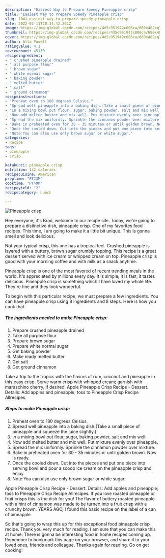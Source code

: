 ```yaml
---
description: "Easiest Way to Prepare Speedy Pineapple crisp"
title: "Easiest Way to Prepare Speedy Pineapple crisp"
slug: 1041-easiest-way-to-prepare-speedy-pineapple-crisp
date: 2022-02-11T20:14:42.261Z
image: https://img-global.cpcdn.com/recipes/4d5c951942c006ca/680x482cq70/pineapple-crisp-recipe-main-photo.jpg
thumbnail: https://img-global.cpcdn.com/recipes/4d5c951942c006ca/680x482cq70/pineapple-crisp-recipe-main-photo.jpg
cover: https://img-global.cpcdn.com/recipes/4d5c951942c006ca/680x482cq70/pineapple-crisp-recipe-main-photo.jpg
author: Alta Powell
ratingvalue: 4.1
reviewcount: 45130
recipeingredient:
- " crushed pineapple drained"
- " all purpose flour"
- " brown sugar"
- " white normal sugar"
- " baking powder"
- " melted butter"
- " salt"
- " ground cinnamon"
recipeinstructions:
- "Preheat oven to 180 degrees Celsius."
- "Spread well pineapple into a baking dish.(Take a small piece of pineapple and squeeze the juice slightly.)"
- "In a mixing bowl put flour, sugar, baking powder, salt and mix well."
- "Now add melted butter and mix well. Put mixture evenly over pineapple."
- "Spread the mix uniformly. Sprinkle the cinnamon powder over mixture."
- "Bake in preheated oven for 30 - 35 minutes or until golden brown. Now is ready."
- "Once the cooled down. Cut into the pieces and put one piece into serving bowl and pour a scoop ice cream on the pineapple crisp and enjoy."
- "Note:You can also use only brown sugar or white sugar."
categories:
- Recipe
tags:
- pineapple
- crisp

katakunci: pineapple crisp 
nutrition: 132 calories
recipecuisine: American
preptime: "PT23M"
cooktime: "PT49M"
recipeyield: "2"
recipecategory: Lunch

---
```



![Pineapple crisp](https://img-global.cpcdn.com/recipes/4d5c951942c006ca/680x482cq70/pineapple-crisp-recipe-main-photo.jpg)

Hey everyone, it's Brad, welcome to our recipe site. Today, we're going to prepare a distinctive dish, pineapple crisp. One of my favorites food recipes. This time, I am going to make it a little bit unique. This is gonna smell and look delicious.

Not your typical crisp, this one has a tropical feel. Crushed pineapple is layered with a buttery, brown sugar crumbly topping. This recipe is a great dessert served with ice cream or whipped cream on top. Pineapple crisp is good with your morning coffee and with milk as a snack anytime.

Pineapple crisp is one of the most favored of recent trending meals in the world. It's appreciated by millions every day. It is simple, it is fast, it tastes delicious. Pineapple crisp is something which I have loved my whole life. They're fine and they look wonderful.


To begin with this particular recipe, we must prepare a few ingredients. You can have pineapple crisp using 8 ingredients and 8 steps. Here is how you cook that.

<!--inarticleads1-->

##### The ingredients needed to make Pineapple crisp:

1. Prepare  crushed pineapple drained
1. Take  all purpose flour
1. Prepare  brown sugar
1. Prepare  white normal sugar
1. Get  baking powder
1. Make ready  melted butter
1. Get  salt
1. Get  ground cinnamon


Take a trip to the tropics with the flavors of rum, coconut and pineapple in this easy crisp. Serve warm crisp with whipped cream; garnish with maraschino cherry, if desired. Apple Pineapple Crisp Recipe - Dessert. Details: Add apples and pineapple; toss to Pineapple Crisp Recipe Allrecipes. 

<!--inarticleads2-->

##### Steps to make Pineapple crisp:

1. Preheat oven to 180 degrees Celsius.
1. Spread well pineapple into a baking dish.(Take a small piece of pineapple and squeeze the juice slightly.)
1. In a mixing bowl put flour, sugar, baking powder, salt and mix well.
1. Now add melted butter and mix well. Put mixture evenly over pineapple.
1. Spread the mix uniformly. Sprinkle the cinnamon powder over mixture.
1. Bake in preheated oven for 30 - 35 minutes or until golden brown. Now is ready.
1. Once the cooled down. Cut into the pieces and put one piece into serving bowl and pour a scoop ice cream on the pineapple crisp and enjoy.
1. Note:You can also use only brown sugar or white sugar.


Apple Pineapple Crisp Recipe - Dessert. Details: Add apples and pineapple; toss to Pineapple Crisp Recipe Allrecipes. If you love roasted pineapple or fruit crisps this is the dish for you! The flavor of buttery roasted pineapple with a hint of cinnamon was made to be turned into a fruit crisp with a crunchy brown. YEARS AGO, I found this basic recipe on the label of a can of pineapple. 

So that's going to wrap this up for this exceptional food pineapple crisp recipe. Thank you very much for reading. I am sure that you can make this at home. There is gonna be interesting food in home recipes coming up. Remember to bookmark this page on your browser, and share it to your loved ones, friends and colleague. Thanks again for reading. Go on get cooking!
